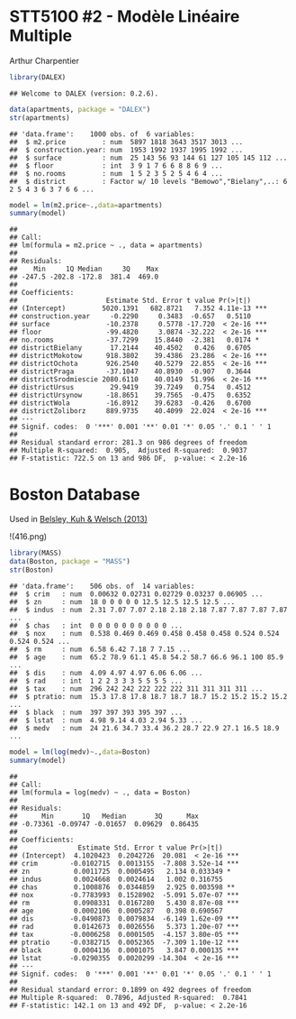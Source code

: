 STT5100 \#2 - Modèle Linéaire Multiple
================
Arthur Charpentier

``` r
library(DALEX)
```

    ## Welcome to DALEX (version: 0.2.6).

``` r
data(apartments, package = "DALEX")
str(apartments)
```

    ## 'data.frame':    1000 obs. of  6 variables:
    ##  $ m2.price         : num  5897 1818 3643 3517 3013 ...
    ##  $ construction.year: num  1953 1992 1937 1995 1992 ...
    ##  $ surface          : num  25 143 56 93 144 61 127 105 145 112 ...
    ##  $ floor            : int  3 9 1 7 6 6 8 8 6 9 ...
    ##  $ no.rooms         : num  1 5 2 3 5 2 5 4 6 4 ...
    ##  $ district         : Factor w/ 10 levels "Bemowo","Bielany",..: 6 2 5 4 3 6 3 7 6 6 ...

``` r
model = lm(m2.price~.,data=apartments)
summary(model)
```

    ## 
    ## Call:
    ## lm(formula = m2.price ~ ., data = apartments)
    ## 
    ## Residuals:
    ##    Min     1Q Median     3Q    Max 
    ## -247.5 -202.8 -172.8  381.4  469.0 
    ## 
    ## Coefficients:
    ##                      Estimate Std. Error t value Pr(>|t|)    
    ## (Intercept)         5020.1391   682.8721   7.352 4.11e-13 ***
    ## construction.year     -0.2290     0.3483  -0.657   0.5110    
    ## surface              -10.2378     0.5778 -17.720  < 2e-16 ***
    ## floor                -99.4820     3.0874 -32.222  < 2e-16 ***
    ## no.rooms             -37.7299    15.8440  -2.381   0.0174 *  
    ## districtBielany       17.2144    40.4502   0.426   0.6705    
    ## districtMokotow      918.3802    39.4386  23.286  < 2e-16 ***
    ## districtOchota       926.2540    40.5279  22.855  < 2e-16 ***
    ## districtPraga        -37.1047    40.8930  -0.907   0.3644    
    ## districtSrodmiescie 2080.6110    40.0149  51.996  < 2e-16 ***
    ## districtUrsus         29.9419    39.7249   0.754   0.4512    
    ## districtUrsynow      -18.8651    39.7565  -0.475   0.6352    
    ## districtWola         -16.8912    39.6283  -0.426   0.6700    
    ## districtZoliborz     889.9735    40.4099  22.024  < 2e-16 ***
    ## ---
    ## Signif. codes:  0 '***' 0.001 '**' 0.01 '*' 0.05 '.' 0.1 ' ' 1
    ## 
    ## Residual standard error: 281.3 on 986 degrees of freedom
    ## Multiple R-squared:  0.905,  Adjusted R-squared:  0.9037 
    ## F-statistic: 722.5 on 13 and 986 DF,  p-value: < 2.2e-16

# Boston Database

Used in [Belsley, Kuh & Welsch
(2013)](https://www.wiley.com/en-us/Regression+Diagnostics%3A+Identifying+Influential+Data+and+Sources+of+Collinearity-p-9780471691174)

!(416.png)

``` r
library(MASS)
data(Boston, package = "MASS")
str(Boston)
```

    ## 'data.frame':    506 obs. of  14 variables:
    ##  $ crim   : num  0.00632 0.02731 0.02729 0.03237 0.06905 ...
    ##  $ zn     : num  18 0 0 0 0 0 12.5 12.5 12.5 12.5 ...
    ##  $ indus  : num  2.31 7.07 7.07 2.18 2.18 2.18 7.87 7.87 7.87 7.87 ...
    ##  $ chas   : int  0 0 0 0 0 0 0 0 0 0 ...
    ##  $ nox    : num  0.538 0.469 0.469 0.458 0.458 0.458 0.524 0.524 0.524 0.524 ...
    ##  $ rm     : num  6.58 6.42 7.18 7 7.15 ...
    ##  $ age    : num  65.2 78.9 61.1 45.8 54.2 58.7 66.6 96.1 100 85.9 ...
    ##  $ dis    : num  4.09 4.97 4.97 6.06 6.06 ...
    ##  $ rad    : int  1 2 2 3 3 3 5 5 5 5 ...
    ##  $ tax    : num  296 242 242 222 222 222 311 311 311 311 ...
    ##  $ ptratio: num  15.3 17.8 17.8 18.7 18.7 18.7 15.2 15.2 15.2 15.2 ...
    ##  $ black  : num  397 397 393 395 397 ...
    ##  $ lstat  : num  4.98 9.14 4.03 2.94 5.33 ...
    ##  $ medv   : num  24 21.6 34.7 33.4 36.2 28.7 22.9 27.1 16.5 18.9 ...

``` r
model = lm(log(medv)~.,data=Boston)
summary(model)
```

    ## 
    ## Call:
    ## lm(formula = log(medv) ~ ., data = Boston)
    ## 
    ## Residuals:
    ##      Min       1Q   Median       3Q      Max 
    ## -0.73361 -0.09747 -0.01657  0.09629  0.86435 
    ## 
    ## Coefficients:
    ##               Estimate Std. Error t value Pr(>|t|)    
    ## (Intercept)  4.1020423  0.2042726  20.081  < 2e-16 ***
    ## crim        -0.0102715  0.0013155  -7.808 3.52e-14 ***
    ## zn           0.0011725  0.0005495   2.134 0.033349 *  
    ## indus        0.0024668  0.0024614   1.002 0.316755    
    ## chas         0.1008876  0.0344859   2.925 0.003598 ** 
    ## nox         -0.7783993  0.1528902  -5.091 5.07e-07 ***
    ## rm           0.0908331  0.0167280   5.430 8.87e-08 ***
    ## age          0.0002106  0.0005287   0.398 0.690567    
    ## dis         -0.0490873  0.0079834  -6.149 1.62e-09 ***
    ## rad          0.0142673  0.0026556   5.373 1.20e-07 ***
    ## tax         -0.0006258  0.0001505  -4.157 3.80e-05 ***
    ## ptratio     -0.0382715  0.0052365  -7.309 1.10e-12 ***
    ## black        0.0004136  0.0001075   3.847 0.000135 ***
    ## lstat       -0.0290355  0.0020299 -14.304  < 2e-16 ***
    ## ---
    ## Signif. codes:  0 '***' 0.001 '**' 0.01 '*' 0.05 '.' 0.1 ' ' 1
    ## 
    ## Residual standard error: 0.1899 on 492 degrees of freedom
    ## Multiple R-squared:  0.7896, Adjusted R-squared:  0.7841 
    ## F-statistic: 142.1 on 13 and 492 DF,  p-value: < 2.2e-16
